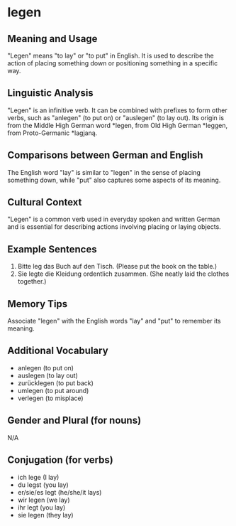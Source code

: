 # legen
## Meaning and Usage
"Legen" means "to lay" or "to put" in English. It is used to describe the action of placing something down or positioning something in a specific way.

## Linguistic Analysis
"Legen" is an infinitive verb. It can be combined with prefixes to form other verbs, such as "anlegen" (to put on) or "auslegen" (to lay out). Its origin is from the Middle High German word *legen, from Old High German *leggen, from Proto-Germanic *lagjaną.

## Comparisons between German and English
The English word "lay" is similar to "legen" in the sense of placing something down, while "put" also captures some aspects of its meaning.

## Cultural Context
"Legen" is a common verb used in everyday spoken and written German and is essential for describing actions involving placing or laying objects.

## Example Sentences
1. Bitte leg das Buch auf den Tisch. (Please put the book on the table.)
2. Sie legte die Kleidung ordentlich zusammen. (She neatly laid the clothes together.)

## Memory Tips
Associate "legen" with the English words "lay" and "put" to remember its meaning.

## Additional Vocabulary
- anlegen (to put on)
- auslegen (to lay out)
- zurücklegen (to put back)
- umlegen (to put around)
- verlegen (to misplace)

## Gender and Plural (for nouns)
N/A

## Conjugation (for verbs)
- ich lege (I lay)
- du legst (you lay)
- er/sie/es legt (he/she/it lays)
- wir legen (we lay)
- ihr legt (you lay)
- sie legen (they lay)